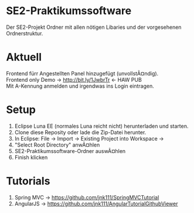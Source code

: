 # SE2-Praktikumssoftware

Der SE2-Projekt Ordner mit allen nötigen Libaries und der vorgesehenen Ordnerstruktur.

Aktuell
=======
Frontend fürr Angestellten Panel hinzugefügt (unvollstÃ¤ndig). <br />
Frontend only Demo -> http://bit.ly/1JwbrTr <- HAW PUB <br />
Mit A-Kennung anmelden und irgendwas ins Login eintragen.

Setup
=====
1.  Eclipse Luna EE (normales Luna reicht nicht) herunterladen und starten.
2.  Clone diese Reposity oder lade die Zip-Datei herunter.
3.  In Eclipse: File -> Import -> Existing Project into Workspace -> 
4.  "Select Root Directory" anwÃ¤hlen
5.  SE2-Praktikumssoftware-Ordner auswÃ¤hlen
6.  Finish klicken

Tutorials
=========
1.  Spring MVC -> https://github.com/jnk111/SpringMVCTutorial
2.  AngularJS -> https://github.com/jnk111/AngularTutorialGithubViewer
